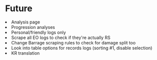 <!-- Google tag (gtag.js) -->
<script async src="https://www.googletagmanager.com/gtag/js?id=G-MWETBXPKV2"></script>
<script>
  window.dataLayer = window.dataLayer || [];
  function gtag(){dataLayer.push(arguments);}
  gtag('js', new Date());

  gtag('config', 'G-MWETBXPKV2');
</script>

<div>
  <p>
    <h1>Future</h1>
    <li>Analysis page</li>
    <li>Progression analyses</li>
    <li>Personal/friendly logs only</li>
    <li>Scrape all EO logs to check if they're actually RS</li>
    <li>Change Barrage scraping rules to check for damage split too</li>
    <li>Look into table options for records logs (sorting #1, disable selection)</li>
    <li>KR translation</li>
  </p>
</div>
